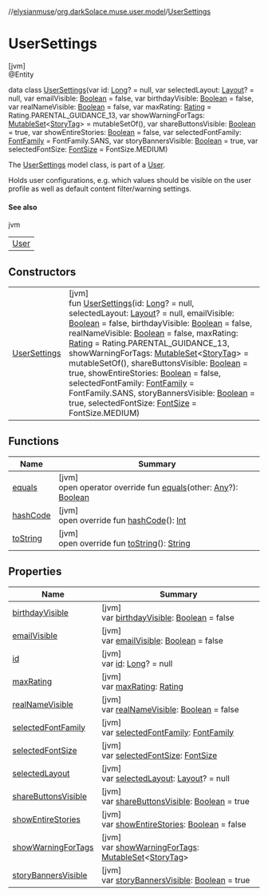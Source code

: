 //[elysianmuse](../../../index.md)/[org.darkSolace.muse.user.model](../index.md)/[UserSettings](index.md)

# UserSettings

[jvm]\
@Entity

data class [UserSettings](index.md)(var id: [Long](https://kotlinlang.org/api/latest/jvm/stdlib/kotlin/-long/index.html)? = null, var selectedLayout: [Layout](../../org.darkSolace.muse.layout.model/-layout/index.md)? = null, var emailVisible: [Boolean](https://kotlinlang.org/api/latest/jvm/stdlib/kotlin/-boolean/index.html) = false, var birthdayVisible: [Boolean](https://kotlinlang.org/api/latest/jvm/stdlib/kotlin/-boolean/index.html) = false, var realNameVisible: [Boolean](https://kotlinlang.org/api/latest/jvm/stdlib/kotlin/-boolean/index.html) = false, var maxRating: [Rating](../../org.darkSolace.muse.story.model/-rating/index.md) = Rating.PARENTAL_GUIDANCE_13, var showWarningForTags: [MutableSet](https://kotlinlang.org/api/latest/jvm/stdlib/kotlin.collections/-mutable-set/index.html)&lt;[StoryTag](../../org.darkSolace.muse.story.model/-story-tag/index.md)&gt; = mutableSetOf(), var shareButtonsVisible: [Boolean](https://kotlinlang.org/api/latest/jvm/stdlib/kotlin/-boolean/index.html) = true, var showEntireStories: [Boolean](https://kotlinlang.org/api/latest/jvm/stdlib/kotlin/-boolean/index.html) = false, var selectedFontFamily: [FontFamily](../../org.darkSolace.muse.layout.model/-font-family/index.md) = FontFamily.SANS, var storyBannersVisible: [Boolean](https://kotlinlang.org/api/latest/jvm/stdlib/kotlin/-boolean/index.html) = true, var selectedFontSize: [FontSize](../../org.darkSolace.muse.layout.model/-font-size/index.md) = FontSize.MEDIUM)

The [UserSettings](index.md) model class, is part of a [User](../-user/index.md).

Holds user configurations, e.g. which values should be visible on the user profile as well as default content filter/warning settings.

#### See also

jvm

|                           |
|---------------------------|
| [User](../-user/index.md) |

## Constructors

| | |
|---|---|
| [UserSettings](-user-settings.md) | [jvm]<br>fun [UserSettings](-user-settings.md)(id: [Long](https://kotlinlang.org/api/latest/jvm/stdlib/kotlin/-long/index.html)? = null, selectedLayout: [Layout](../../org.darkSolace.muse.layout.model/-layout/index.md)? = null, emailVisible: [Boolean](https://kotlinlang.org/api/latest/jvm/stdlib/kotlin/-boolean/index.html) = false, birthdayVisible: [Boolean](https://kotlinlang.org/api/latest/jvm/stdlib/kotlin/-boolean/index.html) = false, realNameVisible: [Boolean](https://kotlinlang.org/api/latest/jvm/stdlib/kotlin/-boolean/index.html) = false, maxRating: [Rating](../../org.darkSolace.muse.story.model/-rating/index.md) = Rating.PARENTAL_GUIDANCE_13, showWarningForTags: [MutableSet](https://kotlinlang.org/api/latest/jvm/stdlib/kotlin.collections/-mutable-set/index.html)&lt;[StoryTag](../../org.darkSolace.muse.story.model/-story-tag/index.md)&gt; = mutableSetOf(), shareButtonsVisible: [Boolean](https://kotlinlang.org/api/latest/jvm/stdlib/kotlin/-boolean/index.html) = true, showEntireStories: [Boolean](https://kotlinlang.org/api/latest/jvm/stdlib/kotlin/-boolean/index.html) = false, selectedFontFamily: [FontFamily](../../org.darkSolace.muse.layout.model/-font-family/index.md) = FontFamily.SANS, storyBannersVisible: [Boolean](https://kotlinlang.org/api/latest/jvm/stdlib/kotlin/-boolean/index.html) = true, selectedFontSize: [FontSize](../../org.darkSolace.muse.layout.model/-font-size/index.md) = FontSize.MEDIUM) |

## Functions

| Name | Summary |
|---|---|
| [equals](equals.md) | [jvm]<br>open operator override fun [equals](equals.md)(other: [Any](https://kotlinlang.org/api/latest/jvm/stdlib/kotlin/-any/index.html)?): [Boolean](https://kotlinlang.org/api/latest/jvm/stdlib/kotlin/-boolean/index.html) |
| [hashCode](hash-code.md) | [jvm]<br>open override fun [hashCode](hash-code.md)(): [Int](https://kotlinlang.org/api/latest/jvm/stdlib/kotlin/-int/index.html) |
| [toString](to-string.md) | [jvm]<br>open override fun [toString](to-string.md)(): [String](https://kotlinlang.org/api/latest/jvm/stdlib/kotlin/-string/index.html) |

## Properties

| Name | Summary |
|---|---|
| [birthdayVisible](birthday-visible.md) | [jvm]<br>var [birthdayVisible](birthday-visible.md): [Boolean](https://kotlinlang.org/api/latest/jvm/stdlib/kotlin/-boolean/index.html) = false |
| [emailVisible](email-visible.md) | [jvm]<br>var [emailVisible](email-visible.md): [Boolean](https://kotlinlang.org/api/latest/jvm/stdlib/kotlin/-boolean/index.html) = false |
| [id](id.md) | [jvm]<br>var [id](id.md): [Long](https://kotlinlang.org/api/latest/jvm/stdlib/kotlin/-long/index.html)? = null |
| [maxRating](max-rating.md) | [jvm]<br>var [maxRating](max-rating.md): [Rating](../../org.darkSolace.muse.story.model/-rating/index.md) |
| [realNameVisible](real-name-visible.md) | [jvm]<br>var [realNameVisible](real-name-visible.md): [Boolean](https://kotlinlang.org/api/latest/jvm/stdlib/kotlin/-boolean/index.html) = false |
| [selectedFontFamily](selected-font-family.md) | [jvm]<br>var [selectedFontFamily](selected-font-family.md): [FontFamily](../../org.darkSolace.muse.layout.model/-font-family/index.md) |
| [selectedFontSize](selected-font-size.md) | [jvm]<br>var [selectedFontSize](selected-font-size.md): [FontSize](../../org.darkSolace.muse.layout.model/-font-size/index.md) |
| [selectedLayout](selected-layout.md) | [jvm]<br>var [selectedLayout](selected-layout.md): [Layout](../../org.darkSolace.muse.layout.model/-layout/index.md)? = null |
| [shareButtonsVisible](share-buttons-visible.md) | [jvm]<br>var [shareButtonsVisible](share-buttons-visible.md): [Boolean](https://kotlinlang.org/api/latest/jvm/stdlib/kotlin/-boolean/index.html) = true |
| [showEntireStories](show-entire-stories.md) | [jvm]<br>var [showEntireStories](show-entire-stories.md): [Boolean](https://kotlinlang.org/api/latest/jvm/stdlib/kotlin/-boolean/index.html) = false |
| [showWarningForTags](show-warning-for-tags.md) | [jvm]<br>var [showWarningForTags](show-warning-for-tags.md): [MutableSet](https://kotlinlang.org/api/latest/jvm/stdlib/kotlin.collections/-mutable-set/index.html)&lt;[StoryTag](../../org.darkSolace.muse.story.model/-story-tag/index.md)&gt; |
| [storyBannersVisible](story-banners-visible.md) | [jvm]<br>var [storyBannersVisible](story-banners-visible.md): [Boolean](https://kotlinlang.org/api/latest/jvm/stdlib/kotlin/-boolean/index.html) = true |
